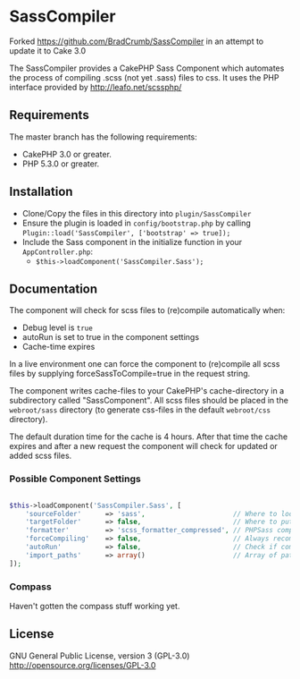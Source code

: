 SassCompiler
============

Forked https://github.com/BradCrumb/SassCompiler in an attempt to update it to Cake 3.0

The SassCompiler provides a CakePHP Sass Component which automates the process of compiling .scss (not yet .sass) files to css. It uses the PHP interface provided by http://leafo.net/scssphp/

## Requirements

The master branch has the following requirements:

* CakePHP 3.0 or greater.
* PHP 5.3.0 or greater.

## Installation

* Clone/Copy the files in this directory into `plugin/SassCompiler`
* Ensure the plugin is loaded in `config/bootstrap.php` by calling `Plugin::load('SassCompiler', ['bootstrap' => true]);`
* Include the Sass component in the initialize function in your `AppController.php`:
	* `$this->loadComponent('SassCompiler.Sass');`

## Documentation

The component will check for scss files to (re)compile automatically when:
 * Debug level is `true`
 * autoRun is set to true in the component settings
 * Cache-time expires

In a live environment one can force the component to (re)compile all scss files by supplying forceSassToCompile=true in the request string.

The component writes cache-files to your CakePHP's cache-directory in a subdirectory called "SassComponent".
All scss files should be placed in the `webroot/sass` directory (to generate css-files in the default `webroot/css` directory).

The default duration time for the cache is 4 hours.
After that time the cache expires and after a new request the component will check for updated or added scss files.

### Possible Component Settings
```php

$this->loadComponent('SassCompiler.Sass', [
	'sourceFolder'		=> 'sass',						// Where to look for .scss files, (From the ROOT directory)
	'targetFolder'		=> false,						// Where to put the generated css (From the ROOT directory)
	'formatter'			=> 'scss_formatter_compressed',	// PHPSass compatible style (compressed or nested)
	'forceCompiling'	=> false,						// Always recompile
	'autoRun'			=> false,						// Check if compilation is necessary, this ignores the CakePHP Debug setting
	'import_paths'		=> array()						// Array of paths to search for scss files when using @import, path has to be relative to the sourceFolder
]);

```

### Compass
Haven't gotten the compass stuff working yet.

## License
GNU General Public License, version 3 (GPL-3.0)
http://opensource.org/licenses/GPL-3.0